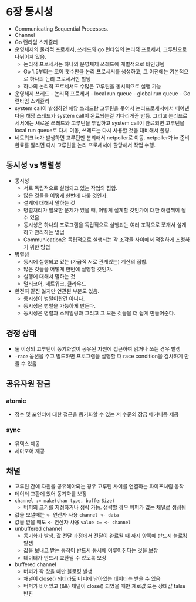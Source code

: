 # 6장 동시성

* Communicating Sequential Processes.
* Channel
* Go 런타임 스케쥴러
* 운영체제의 물리적 프로세서, 쓰레드와 go 런타임의 논리적 프로세서, 고루틴으로 나뉘어져 있음.
  * 논리적 프로세서는 하나의 운영체제 쓰레드에 개별적으로 바인딩됨
  * Go 1.5부터는 코어 갯수만큼 논리 프로세서를 생성하고, 그 이전에는 기본적으로 하나의 논리 프로세서만 할당
  * 하나의 논리적 프로세서도 수많은 고루틴을 동시적으로 실행 가능
* 운영체제 쓰레드 - 논리적 프로세서 - local run queue - global run queue - Go 런타임 스케쥴러
* system call이 발생하면 해당 쓰레드랑 고루틴을 묶어서 논리프로세서에서 떼어낸 다음 해당 쓰레드가 system call이 완료되는걸 기다리게끔 만듬. 그리고 논리프로세서에는 새로운 쓰레드와 고루틴을 투입하고 system call이 완료되면 고루틴을 local run queue로 다시 이동, 쓰레드는 다시 사용할 것을 대비해서 풀링. 
* 네트워크 io가 발생하면 고루틴만 분리해서 netpoller로 이동. netpoller가 io 준비 완료를 알리면 다시 고루틴을 논리 프로세서에 할당해서 작업 수행. 

## 동시성 vs 병렬성

* 동시성
  * 서로 독립적으로 실행되고 있는 작업의 집합. 
  * 많은 것들을 어떻게 한번에 다룰 것인가.
  * 설계에 대해서 말하는 것
  * 병렬처리가 필요한 문제가 있을 때, 어떻게 설계할 것인가에 대한 해결책이 될 수 있음
  * 동시성은 하나의 프로그램을 독립적으로 실행되는 여러 조각으로 쪼개서 설계하고 관리하는 방법
  * Communication은 독립적으로 실행되는 각 조각들 사이에서 적절하게 조정하기 위한 방법
* 병렬성
  * 동시에 실행되고 있는 \(가급적 서로 관계있는\) 계산의 집합. 
  * 많은 것들을 어떻게 한번에 실행할 것인가.
  * 실행에 대해서 말하는 것
  * 멀티코어, 네트워크, 클라우드 
* 완전히 같진 않지만 연관된 부분도 있음.
  * 동시성이 병렬이란건 아니다.
  * 동시성은 병렬을 가능하게 만든다.
  * 동시성은 병렬과 스케일링과 그리고 그 모든 것들을 더 쉽게 만들어준다.

## 경쟁 상태

* 둘 이상의 고루틴이 동기화없이 공유된 자원에 접근하여 읽거나 쓰는 경우 발생
* `-race` 옵션을 주고 빌드하면 프로그램을 실행할 때 race condition을 검사하게 만들 수 있음

## 공유자원 잠금

### atomic

* 정수 및 포인터에 대한 접근을 동기화할 수 있는 저 수준의 잠금 메커니즘 제공

### sync

* 뮤텍스 제공
* 세마포어 제공

## 채널

* 고루틴 간에 자원을 공유해야되는 경우 고루틴 사이를 연결하는 파이프처럼 동작
* 데이터 교환에 있어 동기화를 보장
* `channel := make(chan type, bufferSize)`
  * 버퍼의 크기를 지정하거나 생략 가능. 생략할 경우 버퍼가 없는 채널로 생성됨
* 값을 보낼때는 `<-` 연산자 사용 `channel <- data`
* 값을 받을 때도 `<-` 연산자 사용 `value := <- channel`
* unbuffered channel
  * 동기화가 발생. 값 전달 과정에서 전달이 완료될 때 까지 양쪽에 반드시 블로킹 발생
  * 값을 보내고 받는 동작이 반드시 동시에 이루어진다는 것을 보장
  * 데이터가 반드시 교환될 수 있도록 보장
* buffered channel
  * 버퍼가 꽉 찼을 때만 블로킹 발생
  * 채널이 close\(\) 되더라도 버퍼에 남아있는 데이터는 받을 수 있음
  * 버퍼가 비어있고 \(&&\) 채널이 close\(\) 되었을 때만 제로값 또는 상태값 false 반환

